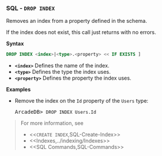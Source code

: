 
### SQL - `DROP INDEX`

Removes an index from a property defined in the schema.

If the index does not exist, this call just returns with no errors.

**Syntax**

```sql
DROP INDEX <index>|<type>.<property> << IF EXISTS ]
```

- **`<index>`** Defines the name of the index.
- **`<type>`** Defines the type the index uses.
- **`<property>`** Defines the property the index uses.

**Examples**

- Remove the index on the `Id` property of the `Users` type:

  <pre>
  ArcadeDB> <code type="lang-sql userinput">DROP INDEX Users.Id</code>
  </pre>


>For more information, see
>- <<`CREATE INDEX`,SQL-Create-Index>>
>- <<Indexes,../indexing/Indexes>>
>- <<SQL Commands,SQL-Commands>>
